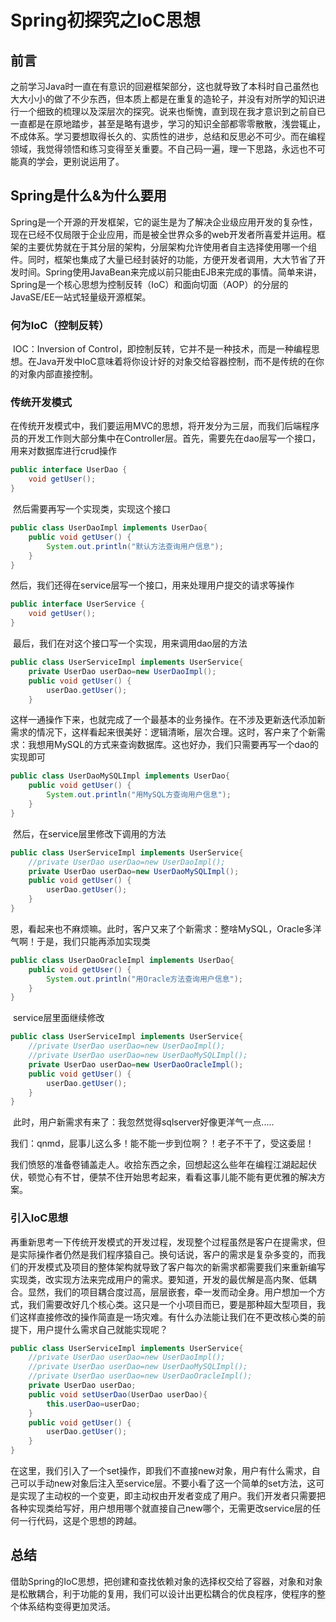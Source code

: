 # 							Spring初探究之IoC思想

## 前言

​		之前学习Java时一直在有意识的回避框架部分，这也就导致了本科时自己虽然也大大小小的做了不少东西，但本质上都是在重复的造轮子，并没有对所学的知识进行一个细致的梳理以及深层次的探究。说来也惭愧，直到现在我才意识到之前自已一直都是在原地踏步，甚至是略有退步，学习的知识全部都零零散散，浅尝辄止，不成体系。学习要想取得长久的、实质性的进步，总结和反思必不可少。而在编程领域，我觉得领悟和练习变得至关重要。不自己码一遍，理一下思路，永远也不可能真的学会，更别说运用了。

## Spring是什么&为什么要用

​		Spring是一个开源的开发框架，它的诞生是为了解决企业级应用开发的复杂性，现在已经不仅局限于企业应用，而是被全世界众多的web开发者所喜爱并运用。框架的主要优势就在于其分层的架构，分层架构允许使用者自主选择使用哪一个组件。同时，框架也集成了大量已经封装好的功能，方便开发者调用，大大节省了开发时间。Spring使用JavaBean来完成以前只能由EJB来完成的事情。简单来讲，Spring是一个核心思想为控制反转（IoC）和面向切面（AOP）的分层的JavaSE/EE一站式轻量级开源框架。

### 何为IoC（控制反转）

​		IOC：Inversion of Control，即控制反转，它并不是一种技术，而是一种编程思想。在Java开发中IoC意味着将你设计好的对象交给容器控制，而不是传统的在你的对象内部直接控制。

### 传统开发模式

​		在传统开发模式中，我们要运用MVC的思想，将开发分为三层，而我们后端程序员的开发工作则大部分集中在Controller层。首先，需要先在dao层写一个接口，用来对数据库进行crud操作

```java
public interface UserDao {
    void getUser();
}
```

​		然后需要再写一个实现类，实现这个接口

```java
public class UserDaoImpl implements UserDao{
    public void getUser() {
        System.out.println("默认方法查询用户信息");
    }
}
```

​		然后，我们还得在service层写一个接口，用来处理用户提交的请求等操作

```java
public interface UserService {
    void getUser();
}
```

​		最后，我们在对这个接口写一个实现，用来调用dao层的方法

```java
public class UserServiceImpl implements UserService{
    private UserDao userDao=new UserDaoImpl();
    public void getUser() {
        userDao.getUser();
    }
```

​		这样一通操作下来，也就完成了一个最基本的业务操作。在不涉及更新迭代添加新需求的情况下，这样看起来很美好：逻辑清晰，层次合理。这时，客户来了个新需求：我想用MySQL的方式来查询数据库。这也好办，我们只需要再写一个dao的实现即可

```java
public class UserDaoMySQLImpl implements UserDao{
    public void getUser() {
        System.out.println("用MySQL方查询用户信息");
    }
}
```

​		然后，在service层里修改下调用的方法

```java
public class UserServiceImpl implements UserService{
    //private UserDao userDao=new UserDaoImpl();
    private UserDao userDao=new UserDaoMySQLImpl();
    public void getUser() {
        userDao.getUser();
    }
}
```

​		恩，看起来也不麻烦嘛。此时，客户又来了个新需求：整啥MySQL，Oracle多洋气啊！于是，我们只能再添加实现类

```java
public class UserDaoOracleImpl implements UserDao{
    public void getUser() {
        System.out.println("用Oracle方法查询用户信息");
    }
}
```

​		service层里面继续修改

```java
public class UserServiceImpl implements UserService{
    //private UserDao userDao=new UserDaoImpl();
    //private UserDao userDao=new UserDaoMySQLImpl();
    private UserDao userDao=new UserDaoOracleImpl();
    public void getUser() {
        userDao.getUser();
    }
}
```

​		此时，用户新需求有来了：我忽然觉得sqlserver好像更洋气一点.....

​		我们：qnmd，屁事儿这么多！能不能一步到位啊？！老子不干了，受这委屈！

​		我们愤怒的准备卷铺盖走人。收拾东西之余，回想起这么些年在编程江湖起起伏伏，顿觉心有不甘，便禁不住开始思考起来，看看这事儿能不能有更优雅的解决方案。

### 引入IoC思想

​		再重新思考一下传统开发模式的开发过程，发现整个过程虽然是客户在提需求，但是实际操作者仍然是我们程序猿自己。换句话说，客户的需求是复杂多变的，而我们的开发模式及项目的整体架构就导致了客户每次的新需求都需要我们来重新编写实现类，改实现方法来完成用户的需求。要知道，开发的最优解是高内聚、低耦合。显然，我们的项目耦合度过高，层层嵌套，牵一发而动全身。用户想加一个方式，我们需要改好几个核心类。这只是一个小项目而已，要是那种超大型项目，我们这样直接修改的操作简直是一场灾难。有什么办法能让我们在不更改核心类的前提下，用户提什么需求自己就能实现呢？

```java
public class UserServiceImpl implements UserService{
    //private UserDao userDao=new UserDaoImpl();
    //private UserDao userDao=new UserDaoMySQLImpl();
    //private UserDao userDao=new UserDaoOracleImpl();
    private UserDao userDao;
    public void setUserDao(UserDao userDao){
        this.userDao=userDao;
    }
    public void getUser() {
        userDao.getUser();
    }
}
```

​		在这里，我们引入了一个set操作，即我们不直接new对象，用户有什么需求，自己可以手动new对象后注入至service层。不要小看了这一个简单的set方法，这可是实现了主动权的一个变更，即主动权由开发者变成了用户。我们开发者只需要把各种实现类给写好，用户想用哪个就直接自己new哪个，无需更改service层的任何一行代码，这是个思想的跨越。

## 总结

​		借助Spring的IoC思想，把创建和查找依赖对象的选择权交给了容器，对象和对象是松散耦合，利于功能的复用，我们可以设计出更松耦合的优良程序，使程序的整个体系结构变得更加灵活。